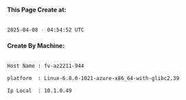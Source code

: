 
   
#### This Page Create at:

```bash

2025-04-08 - 04:54:52 UTC

```

#### Create By Machine:

```bash

Host Name : fv-az2211-944

platform  : Linux-6.8.0-1021-azure-x86_64-with-glibc2.39

Ip Local  : 10.1.0.49

```


